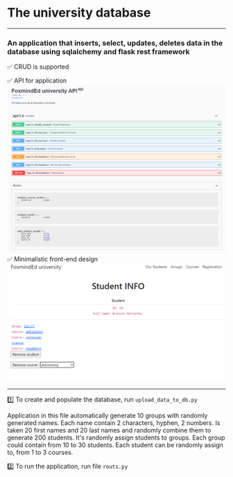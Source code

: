 # The university database
___
### An application that inserts, select, updates, deletes data in the database using sqlalchemy and flask rest framework
:white_check_mark: CRUD is supported


:white_check_mark: API for application
![Presentation API](static/API.png)
:white_check_mark: Minimalistic front-end design
![Presentation std_info](static/std.PNG)

___

:one: To create and populate the database, run `upload_data_to_db.py`

Application in this file automatically generate 10 groups with randomly generated names. Each name  contain 2 characters, hyphen, 2 numbers.
Is taken 20 first names and 20 last names and randomly combine them to generate 200 students.
It's randomly assign students to groups. Each group could contain from 10 to 30 students.
Each student can be randomly assign to, from 1 to 3 courses.

:two: To run the application, run  file `routs.py`